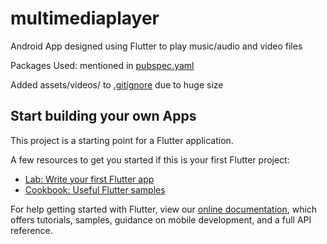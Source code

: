 # multimediaplayer

Android App designed using Flutter to play music/audio and video files

Packages Used: mentioned in [pubspec.yaml](pubspec.yaml)

Added assets/videos/ to [.gitignore](.gitignore) due to huge size

## Start building your own Apps

This project is a starting point for a Flutter application.

A few resources to get you started if this is your first Flutter project:

- [Lab: Write your first Flutter app](https://flutter.dev/docs/get-started/codelab)
- [Cookbook: Useful Flutter samples](https://flutter.dev/docs/cookbook)

For help getting started with Flutter, view our
[online documentation](https://flutter.dev/docs), which offers tutorials,
samples, guidance on mobile development, and a full API reference.

